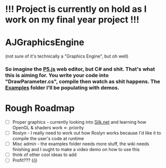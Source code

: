 # !!! Project is currently on hold as I work on my final year project !!!

# AJGraphicsEngine
(not sure of it's technically a "Graphics Engine", but oh well)

### So imagine the [P5.js](https://editor.p5js.org/) web editor, but C# and shit. That's what this is aiming for. You write your code into "DrawParameter.cs", compile then watch as shit happens. The [Examples](https://github.com/TiredAJ/AJGraphicsEngine/tree/main/Examples) folder I'll be populating with demos.

# Rough Roadmap

- [ ] Proper graphics - currently looking into [Silk.net](https://dotnet.github.io/Silk.NET/) and learning how OpenGL & shaders work <- priority
- [ ] Roslyn - I really need to work out how Roslyn works because I'd like it to compile the user's code at runtime
- [ ] Misc admin - the examples folder needs more stuff, the wiki needs finishing and I ought to make a video demo on how to use this
- [ ] think of other cool ideas to add
- [ ] Profit??? (/j)
